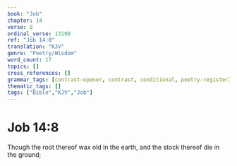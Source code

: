 ```yaml
---
book: "Job"
chapter: 14
verse: 8
ordinal_verse: 13190
ref: "Job 14:8"
translation: "KJV"
genre: "Poetry/Wisdom"
word_count: 17
topics: []
cross_references: []
grammar_tags: [contrast-opener, contrast, conditional, poetry-register]
thematic_tags: []
tags: ["Bible","KJV","Job"]
---
```


# Job 14:8

Though the root thereof wax old in the earth, and the stock thereof die in the ground;

